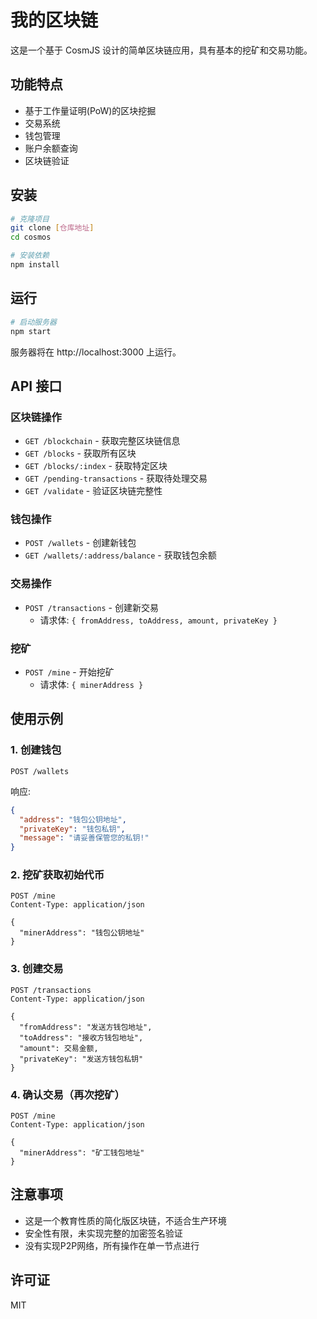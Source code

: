 # 我的区块链

这是一个基于 CosmJS 设计的简单区块链应用，具有基本的挖矿和交易功能。

## 功能特点

- 基于工作量证明(PoW)的区块挖掘
- 交易系统
- 钱包管理
- 账户余额查询
- 区块链验证

## 安装

```bash
# 克隆项目
git clone [仓库地址]
cd cosmos

# 安装依赖
npm install
```

## 运行

```bash
# 启动服务器
npm start
```

服务器将在 http://localhost:3000 上运行。

## API 接口

### 区块链操作

- `GET /blockchain` - 获取完整区块链信息
- `GET /blocks` - 获取所有区块
- `GET /blocks/:index` - 获取特定区块
- `GET /pending-transactions` - 获取待处理交易
- `GET /validate` - 验证区块链完整性

### 钱包操作

- `POST /wallets` - 创建新钱包
- `GET /wallets/:address/balance` - 获取钱包余额

### 交易操作

- `POST /transactions` - 创建新交易
  - 请求体: `{ fromAddress, toAddress, amount, privateKey }`
  
### 挖矿

- `POST /mine` - 开始挖矿
  - 请求体: `{ minerAddress }`

## 使用示例

### 1. 创建钱包

```
POST /wallets
```

响应:
```json
{
  "address": "钱包公钥地址",
  "privateKey": "钱包私钥",
  "message": "请妥善保管您的私钥!"
}
```

### 2. 挖矿获取初始代币

```
POST /mine
Content-Type: application/json

{
  "minerAddress": "钱包公钥地址"
}
```

### 3. 创建交易

```
POST /transactions
Content-Type: application/json

{
  "fromAddress": "发送方钱包地址",
  "toAddress": "接收方钱包地址",
  "amount": 交易金额,
  "privateKey": "发送方钱包私钥"
}
```

### 4. 确认交易（再次挖矿）

```
POST /mine
Content-Type: application/json

{
  "minerAddress": "矿工钱包地址"
}
```

## 注意事项

- 这是一个教育性质的简化版区块链，不适合生产环境
- 安全性有限，未实现完整的加密签名验证
- 没有实现P2P网络，所有操作在单一节点进行

## 许可证

MIT 